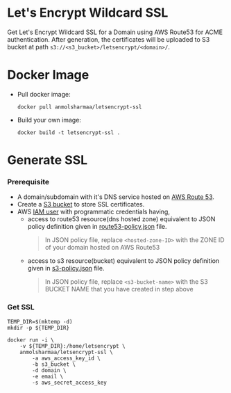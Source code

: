 # Let's Encrypt Wildcard SSL

Get Let's Encrypt Wildcard SSL for a Domain using AWS Route53 for ACME authentication.
After generation, the certificates will be uploaded to S3 bucket at path `s3://<s3_bucket>/letsencrypt/<domain>/`. 

# Docker Image

- Pull docker image:
  ```
  docker pull anmolsharmaa/letsencrypt-ssl
  ```
- Build your own image:
  ```
  docker build -t letsencrypt-ssl .
  ```

# Generate SSL

### Prerequisite

- A domain/subdomain with it's DNS service hosted on [AWS Route 53](https://aws.amazon.com/route53/).
- Create a [S3 bucket](https://docs.aws.amazon.com/AmazonS3/latest/user-guide/create-bucket.html) to store SSL certificates. 
- AWS [IAM user](https://docs.aws.amazon.com/IAM/latest/UserGuide/id_users_create.html) with programmatic credentials having,
    - access to route53 resource(dns hosted zone) equivalent to JSON policy definition given in [route53-policy.json](https://github.com/anmolsharmaa/letsencrypt-ssl/blob/master/route53-policy.json) file. 
        > In JSON policy file, replace `<hosted-zone-ID>` with the ZONE ID of your domain hosted on AWS Route53 
    - access to s3 resource(bucket) equivalent to JSON policy definition given in [s3-policy.json](https://github.com/anmolsharmaa/letsencrypt-ssl/blob/master/s3-policy.json) file. 
        > In JSON policy file, replace `<s3-bucket-name>` with the S3 BUCKET NAME that you have created in step above

### Get SSL

```
TEMP_DIR=$(mktemp -d)
mkdir -p ${TEMP_DIR}

docker run -i \
    -v ${TEMP_DIR}:/home/letsencrypt \
    anmolsharmaa/letsencrypt-ssl \
        -a aws_access_key_id \
        -b s3_bucket \
        -d domain \
        -e email \
        -s aws_secret_access_key
```
